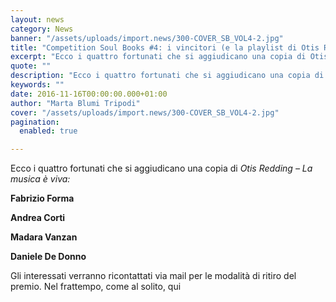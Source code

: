 ```yaml
---
layout: news
category: News
banner: "/assets/uploads/import.news/300-COVER_SB_VOL4-2.jpg"
title: "Competition Soul Books #4: i vincitori (e la playlist di Otis Redding in regalo per tutti!)"
excerpt: "Ecco i quattro fortunati che si aggiudicano una copia di Otis Redding – La musica è viva: Fabrizio Forma Andrea Corti Madara Vanzan Daniele De Donno Gli interessati verranno ricontattati via mail per le modalità di ritiro del premio. Nel frattempo, come al solito, qui"
quote: ""
description: "Ecco i quattro fortunati che si aggiudicano una copia di Otis Redding – La musica è viva: Fabrizio Forma Andrea Corti Madara Vanzan Daniele De Donno Gli interessati verranno ricontattati via mail per le modalità di ritiro del premio. Nel frattempo, come al solito, qui"
keywords: ""
date: 2016-11-16T00:00:00.000+01:00
author: "Marta Blumi Tripodi"
cover: "/assets/uploads/import.news/300-COVER_SB_VOL4-2.jpg"
pagination:
  enabled: true

---
```


Ecco i quattro fortunati che si aggiudicano una copia di _Otis Redding – La musica è viva:_

**Fabrizio Forma**

**Andrea Corti**

**Madara Vanzan**

**Daniele De Donno**

Gli interessati verranno ricontattati via mail per le modalità di ritiro del premio. Nel frattempo, come al solito, qui